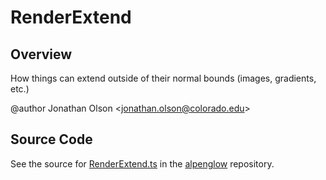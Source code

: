 # RenderExtend

## Overview

How things can extend outside of their normal bounds (images, gradients, etc.)

@author Jonathan Olson &lt;jonathan.olson@colorado.edu&gt;



## Source Code

See the source for [RenderExtend.ts](https://github.com/phetsims/alpenglow/blob/main/js/render-program/RenderExtend.ts) in the [alpenglow](https://github.com/phetsims/alpenglow) repository.
